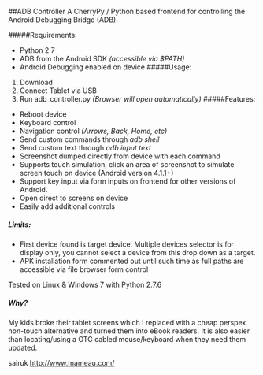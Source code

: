 ##ADB Controller
A CherryPy / Python based frontend for controlling the Android Debugging Bridge (ADB). 

#####Requirements:
* Python 2.7
* ADB from the Android SDK *(accessible via $PATH)*
* Android Debugging enabled on device
#####Usage:
1. Download
2. Connect Tablet via USB
3. Run adb_controller.py *(Browser will open automatically)*
#####Features:
* Reboot device
* Keyboard control
* Navigation control *(Arrows, Back, Home, etc)*
* Send custom commands through *adb shell*
* Send custom text through *adb input text*
* Screenshot dumped directly from device with each command
* Supports touch simulation, click an area of screenshot to simulate screen touch on device (Android version 4.1.1+)
* Support key input via form inputs on frontend for other versions of Android.
* Open direct to screens on device
* Easily add additional controls

##### Limits:
* First device found is target device. Multiple devices selector is for display only, you cannot select a device from this drop down as a target.
* APK installation form commented out until such time as full paths are accessible via file browser form control

Tested on Linux & Windows 7 with Python 2.7.6

##### Why?
My kids broke their tablet screens which I replaced with a cheap perspex non-touch alternative and turned them into eBook readers. It is also easier than locating/using a OTG cabled mouse/keyboard when they need them updated.

sairuk
http://www.mameau.com/
